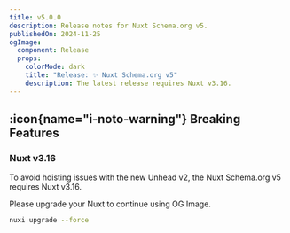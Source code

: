 ```yaml
---
title: v5.0.0
description: Release notes for Nuxt Schema.org v5.
publishedOn: 2024-11-25
ogImage:
  component: Release
  props:
    colorMode: dark
    title: "Release: ✨ Nuxt Schema.org v5"
    description: The latest release requires Nuxt v3.16.
---
```


## :icon{name="i-noto-warning"} Breaking Features

### Nuxt v3.16

To avoid hoisting issues with the new Unhead v2, the Nuxt Schema.org v5 requires Nuxt v3.16.

Please upgrade your Nuxt to continue using OG Image.

```bash
nuxi upgrade --force
```
